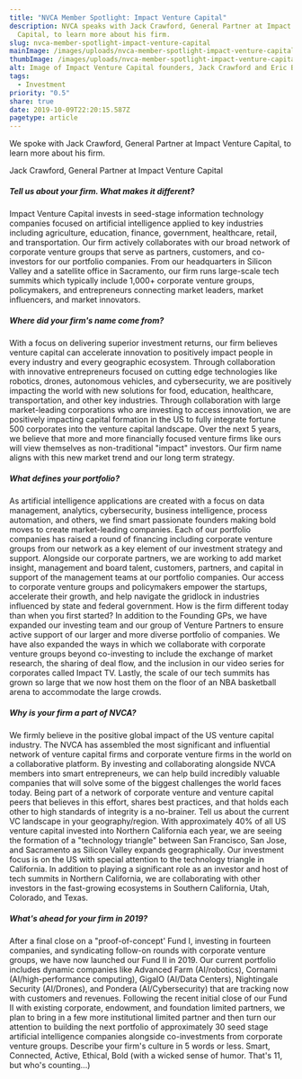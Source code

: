 ```yaml
---
title: "NVCA Member Spotlight: Impact Venture Capital"
description: NVCA speaks with Jack Crawford, General Partner at Impact Venture
  Capital, to learn more about his firm.
slug: nvca-member-spotlight-impact-venture-capital
mainImage: /images/uploads/nvca-member-spotlight-impact-venture-capital-featured.jpg
thumbImage: /images/uploads/nvca-member-spotlight-impact-venture-capital-thumb.jpg
alt: Image of Impact Venture Capital founders, Jack Crawford and Eric Ball.
tags:
  - Investment
priority: "0.5"
share: true
date: 2019-10-09T22:20:15.587Z
pagetype: article
---
```

We spoke with Jack Crawford, General Partner at Impact Venture Capital, to learn more about his firm.

Jack Crawford, General Partner at Impact Venture Capital

##### Tell us about your firm. What makes it different?

Impact Venture Capital invests in seed-stage information technology companies focused on artificial intelligence applied to key industries including agriculture, education, finance, government, healthcare, retail, and transportation. Our firm actively collaborates with our broad network of corporate venture groups that serve as partners, customers, and co-investors for our portfolio companies. From our headquarters in Silicon Valley and a satellite office in Sacramento, our firm runs large-scale tech summits which typically include 1,000+ corporate venture groups, policymakers, and entrepreneurs connecting market leaders, market influencers, and market innovators.

##### Where did your firm's name come from?

With a focus on delivering superior investment returns, our firm believes venture capital can accelerate innovation to positively impact people in every industry and every geographic ecosystem. Through collaboration with innovative entrepreneurs focused on cutting edge technologies like robotics, drones, autonomous vehicles, and cybersecurity, we are positively impacting the world with new solutions for food, education, healthcare, transportation, and other key industries. Through collaboration with large market-leading corporations who are investing to access innovation, we are positively impacting capital formation in the US to fully integrate fortune 500 corporates into the venture capital landscape. Over the next 5 years, we believe that more and more financially focused venture firms like ours will view themselves as non-traditional "impact" investors. Our firm name aligns with this new market trend and our long term strategy.

##### What defines your portfolio?

As artificial intelligence applications are created with a focus on data management, analytics, cybersecurity, business intelligence, process automation, and others, we find smart passionate founders making bold moves to create market-leading companies. Each of our portfolio companies has raised a round of financing including corporate venture groups from our network as a key element of our investment strategy and support. Alongside our corporate partners, we are working to add market insight, management and board talent, customers, partners, and capital in support of the management teams at our portfolio companies. Our access to corporate venture groups and policymakers empower the startups, accelerate their growth, and help navigate the gridlock in industries influenced by state and federal government.
How is the firm different today than when you first started?
In addition to the Founding GPs, we have expanded our investing team and our group of Venture Partners to ensure active support of our larger and more diverse portfolio of companies. We have also expanded the ways in which we collaborate with corporate venture groups beyond co-investing to include the exchange of market research, the sharing of deal flow, and the inclusion in our video series for corporates called Impact TV. Lastly, the scale of our tech summits has grown so large that we now host them on the floor of an NBA basketball arena to accommodate the large crowds.

##### Why is your firm a part of NVCA?

We firmly believe in the positive global impact of the US venture capital industry. The NVCA has assembled the most significant and influential network of venture capital firms and corporate venture firms in the world on a collaborative platform. By investing and collaborating alongside NVCA members into smart entrepreneurs, we can help build incredibly valuable companies that will solve some of the biggest challenges the world faces today. Being part of a network of corporate venture and venture capital peers that believes in this effort, shares best practices, and that holds each other to high standards of integrity is a no-brainer.
Tell us about the current VC landscape in your geography/region.
With approximately 40% of all US venture capital invested into Northern California each year, we are seeing the formation of a "technology triangle" between San Francisco, San Jose, and Sacramento as Silicon Valley expands geographically. Our investment focus is on the US with special attention to the technology triangle in California. In addition to playing a significant role as an investor and host of tech summits in Northern California, we are collaborating with other investors in the fast-growing ecosystems in Southern California, Utah, Colorado, and Texas.

##### What's ahead for your firm in 2019?

After a final close on a "proof-of-concept' Fund I, investing in fourteen companies, and syndicating follow-on rounds with corporate venture groups, we have now launched our Fund II in 2019. Our current portfolio includes dynamic companies like Advanced Farm (AI/robotics), Cornami (AI/high-performance computing), GigaIO (AI/Data Centers), Nightingale Security (AI/Drones), and Pondera (AI/Cybersecurity) that are tracking now with customers and revenues. Following the recent initial close of our Fund II with existing corporate, endowment, and foundation limited partners, we plan to bring in a few more institutional limited partner and then turn our attention to building the next portfolio of approximately 30 seed stage artificial intelligence companies alongside co-investments from corporate venture groups.
Describe your firm's culture in 5 words or less.
Smart, Connected, Active, Ethical, Bold (with a wicked sense of humor. That's 11, but who's counting...)